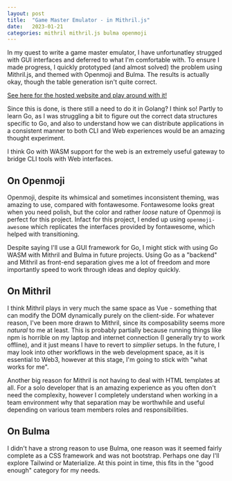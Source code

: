 ```yaml
---
layout: post
title:  "Game Master Emulator - in Mithril.js"
date:   2023-01-21
categories: mithril mithril.js bulma openmoji
---
```


In my quest to write a game master emulator, I have unfortunatley strugged with GUI interfaces and deferred to what I'm comfortable with. To ensure I made progress, I quickly prototyped (and almost solved) the problem using Mithril.js, and themed with Openmoji and Bulma. The results is actually okay, though the table generation isn't quite correct.

[See here for the hosted website and play around with it!](https://friedshrimpbbq.github.io/Yet-another-Game-Master-Emulator---Mithril-Edition/)

Since this is done, is there still a need to do it in Golang? I think so! Partly to learn Go, as I was struggling a bit to figure out the correct data structures specific to Go, and also to understand how we can distribute applications in a consistent manner to both CLI and Web experiences would be an amazing thought experiment. 

I think Go with WASM support for the web is an extremely useful gateway to bridge CLI tools with Web interfaces. 

## On Openmoji

Openmoji, despite its whimsical and sometimes inconsistent theming, was amazing to use, compared with fontawesome. Fontawesome looks great when you need polish, but the color and rather _loose_ nature of Openmoji is perfect for this project. Infact for this project, I ended up using `openmoji-awesome` which replicates the interfaces provided by fontawesome, which helped with transitioning. 

Despite saying I'll use a GUI framework for Go, I might stick with using Go WASM with Mithril and Bulma in future projects. Using Go as a "backend" and Mithril as front-end separation gives me a lot of freedom and more importantly speed to work through ideas and deploy quickly. 

## On Mithril

I think Mithril plays in very much the same space as Vue - something that can modify the DOM dynamically purely on the client-side. For whatever reason, I've been more drawn to Mithril, since its composability seems more _natural_ to me at least. This is probably partially because running things like npm is horrible on my laptop and internet connection (I generally try to work offline), and it just means I have to revert to _simplier_ setups. In the future, I may look into other workflows in the web development space, as it is essential to Web3, however at this stage, I'm going to stick with "what works for me". 

Another big reason for Mithril is not having to deal with HTML templates at all. For a solo developer that is an amazing experience as you often don't need the complexity, however I completely understand when working in a team environment why that separation may be worthwhile and useful depending on various team members roles and responsibilities. 

## On Bulma

I didn't have a strong reason to use Bulma, one reason was it seemed fairly complete as a CSS framework and was not bootstrap. Perhaps one day I'll explore Tailwind or Materialize. At this point in time, this fits in the "good enough" category for my needs.
